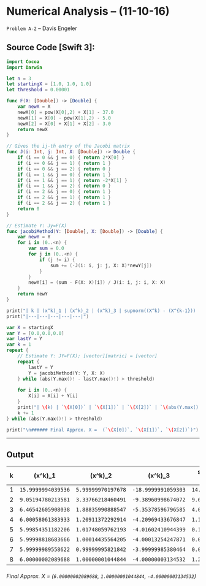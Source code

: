 Numerical Analysis – (11-10-16)
===========

`Problem A-2` – Davis Engeler

## Source Code [Swift 3]:

```swift
import Cocoa
import Darwin

let n = 3
let startingX = [1.0, 1.0, 1.0]
let threshold = 0.00001

func F(X: [Double]) -> [Double] {
	var newX = X
	newX[0] = pow(X[0],2) + X[1] - 37.0
	newX[1] = X[0] - pow(X[1],2) - 5.0
	newX[2] = X[0] + X[1] + X[2] - 3.0
	return newX
}

// Gives the ij-th entry of the Jacobi matrix
func J(i: Int, j: Int, X: [Double]) -> Double {
	if (i == 0 && j == 0) { return 2*X[0] }
	if (i == 0 && j == 1) { return 1 }
	if (i == 0 && j == 2) { return 0 }
	if (i == 1 && j == 0) { return 1 }
	if (i == 1 && j == 1) { return -2*X[1] }
	if (i == 1 && j == 2) { return 0 }
	if (i == 2 && j == 0) { return 1 }
	if (i == 2 && j == 1) { return 1 }
	if (i == 2 && j == 2) { return 1 }
	return 0
}

// Estimate Y: Jy=F(X)
func jacobiMethod(Y: [Double], X: [Double]) -> [Double] {
    var newY = Y
    for i in (0..<n) {
        var sum = 0.0
        for j in (0..<n) {
            if (j != i) {
                sum += (-J(i: i, j: j, X: X)*newY[j]) 
            }
        }
        newY[i] = (sum - F(X: X)[i]) / J(i: i, j: i, X: X)
    }
    return newY
}

print("| k | (x^k)_1 | (x^k)_2 | (x^k)_3 | supnorm((X^k) - (X^{k-1})) |")
print("|---|---|---|---|---|")

var X = startingX
var Y = [0.0,0.0,0.0]
var lastY = Y
var k = 1
repeat {
	// Estimate Y: JY=F(X); [vector][matric] = [vector]
	repeat {
		lastY = Y
		Y = jacobiMethod(Y: Y, X: X)
	} while (abs(Y.max()! - lastY.max()!) > threshold)
	
	for i in (0..<n) {
		X[i] = X[i] + Y[i]
	}
	print("| \(k) | `\(X[0])` | `\(X[1])` | `\(X[2])` | `\(abs(Y.max()!) )` |")
	k += 1
} while (abs(Y.max()!) > threshold)

print("\n###### Final Approx. X =  (`\(X[0])`, `\(X[1])`, `\(X[2])`)")
```


------------

Output
------------

| k | (x^k)_1 | (x^k)_2 | (x^k)_3 | supnorm((X^k) - (X^{k-1})) |
|---|---|---|---|---|
| 1 | `15.9999994039536` | `5.99999970197678` | `-18.9999991059303` | `14.9999994039536` |
| 2 | `9.05194780213581` | `3.33766218460491` | `-9.38960998674072` | `9.61038911918961` |
| 3 | `6.46542605908038` | `1.88835990888547` | `-5.35378596796585` | `4.03582401877487` |
| 4 | `6.00058061383933` | `1.20911372292914` | `-4.20969433676847` | `1.14409163119738` |
| 5 | `5.99854351182206` | `1.01748059762193` | `-4.01602410944399` | `0.193670227324479` |
| 6 | `5.99998818683666` | `1.00014435564205` | `-4.00013254247871` | `0.0158915669652777` |
| 7 | `5.99999989558622` | `0.99999995821842` | `-3.99999985380464` | `0.000132688674065876` |
| 8 | `6.00000002089688` | `1.00000001044844` | `-4.00000003134532` | `1.25310654746465e-07` |

###### Final Approx. X =  (`6.00000002089688`, `1.00000001044844`, `-4.00000003134532`)